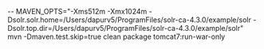 
 -- MAVEN_OPTS="-Xms512m -Xmx1024m -Dsolr.solr.home=/Users/dapurv5/ProgramFiles/solr-ca-4.3.0/example/solr -Dsolr.top.dir=/Users/dapurv5/ProgramFiles/solr-ca-4.3.0/example/solr" mvn -Dmaven.test.skip=true clean package tomcat7:run-war-only
